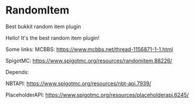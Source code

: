 # RandomItem
Best bukkit random item plugin

Hello! It's the best random item plugin!

Some links:
MCBBS: https://www.mcbbs.net/thread-1156871-1-1.html

SpigotMC: https://www.spigotmc.org/resources/randomitem.88226/

Depends:

  NBTAPI: https://www.spigotmc.org/resources/nbt-api.7939/

  PlaceholderAPI: https://www.spigotmc.org/resources/placeholderapi.6245/



